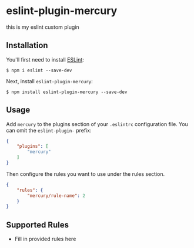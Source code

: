 # eslint-plugin-mercury

this is my eslint custom plugin

## Installation

You'll first need to install [ESLint](http://eslint.org):

```
$ npm i eslint --save-dev
```

Next, install `eslint-plugin-mercury`:

```
$ npm install eslint-plugin-mercury --save-dev
```


## Usage

Add `mercury` to the plugins section of your `.eslintrc` configuration file. You can omit the `eslint-plugin-` prefix:

```json
{
    "plugins": [
        "mercury"
    ]
}
```


Then configure the rules you want to use under the rules section.

```json
{
    "rules": {
        "mercury/rule-name": 2
    }
}
```

## Supported Rules

* Fill in provided rules here





